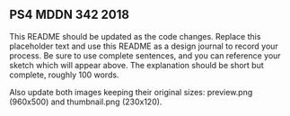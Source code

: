 ## PS4 MDDN 342 2018


This README should be updated as the code changes. Replace
this placeholder text and use this
README as a design journal to record your process.
Be sure to use complete sentences,
and you can reference your sketch which will appear above.
The explanation should be short but complete, roughly 100 words.

Also update both images keeping their original sizes:
preview.png (960x500) and thumbnail.png (230x120).